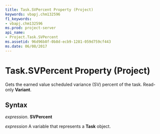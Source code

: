 ```yaml
---
title: Task.SVPercent Property (Project)
keywords: vbapj.chm132596
f1_keywords:
- vbapj.chm132596
ms.prod: project-server
api_name:
- Project.Task.SVPercent
ms.assetid: 96d96b8f-0b8d-ecb9-1281-059d759cf443
ms.date: 06/08/2017
---
```



# Task.SVPercent Property (Project)

Gets the earned value scheduled variance (SV) percent of the task. Read-only **Variant**.


## Syntax

 _expression_. **SVPercent**

 _expression_ A variable that represents a **Task** object.


